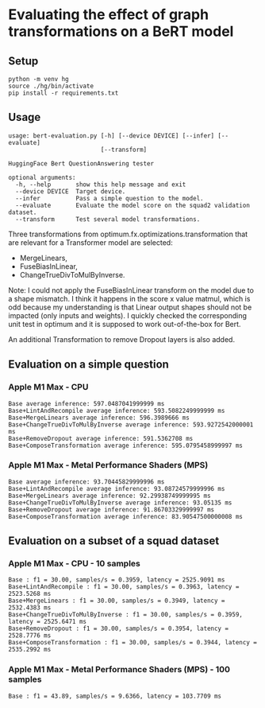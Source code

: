 # Evaluating the effect of graph transformations on a BeRT model

## Setup

````
python -m venv hg
source ./hg/bin/activate
pip install -r requirements.txt
````

## Usage

````
usage: bert-evaluation.py [-h] [--device DEVICE] [--infer] [--evaluate]
                          [--transform]

HuggingFace Bert QuestionAnswering tester

optional arguments:
  -h, --help       show this help message and exit
  --device DEVICE  Target device.
  --infer          Pass a simple question to the model.
  --evaluate       Evaluate the model score on the squad2 validation dataset.
  --transform      Test several model transformations.
````

Three transformations from optimum.fx.optimizations.transformation that are relevant
for a Transformer model are selected:
- MergeLinears,
- FuseBiasInLinear,
- ChangeTrueDivToMulByInverse.

Note: I could not apply the FuseBiasInLinear transform on the model due to a shape mismatch.
I think it happens in the score x value matmul, which is odd because my understanding is that Linear output
shapes should not be impacted (only inputs and weights).
I quickly checked the corresponding unit test in optimum and it is supposed to work out-of-the-box for Bert.

An additional Transformation to remove Dropout layers is also added.

## Evaluation on a simple question

### Apple M1 Max - CPU

````
Base average inference: 597.0487041999999 ms
Base+LintAndRecompile average inference: 593.5082249999999 ms
Base+MergeLinears average inference: 596.3989666 ms
Base+ChangeTrueDivToMulByInverse average inference: 593.9272542000001 ms
Base+RemoveDropout average inference: 591.5362708 ms
Base+ComposeTransformation average inference: 595.0795458999997 ms
````

### Apple M1 Max - Metal Performance Shaders (MPS)

````
Base average inference: 93.70445829999996 ms
Base+LintAndRecompile average inference: 93.08724579999996 ms
Base+MergeLinears average inference: 92.29938749999995 ms
Base+ChangeTrueDivToMulByInverse average inference: 93.05135 ms
Base+RemoveDropout average inference: 91.86703329999997 ms
Base+ComposeTransformation average inference: 83.90547500000008 ms
````

## Evaluation on a subset of a squad dataset

### Apple M1 Max - CPU - 10 samples

````
Base : f1 = 30.00, samples/s = 0.3959, latency = 2525.9091 ms
Base+LintAndRecompile : f1 = 30.00, samples/s = 0.3963, latency = 2523.5268 ms
Base+MergeLinears : f1 = 30.00, samples/s = 0.3949, latency = 2532.4383 ms
Base+ChangeTrueDivToMulByInverse : f1 = 30.00, samples/s = 0.3959, latency = 2525.6471 ms
Base+RemoveDropout : f1 = 30.00, samples/s = 0.3954, latency = 2528.7776 ms
Base+ComposeTransformation : f1 = 30.00, samples/s = 0.3944, latency = 2535.2992 ms
````

### Apple M1 Max - Metal Performance Shaders (MPS) - 100 samples

````
Base : f1 = 43.89, samples/s = 9.6366, latency = 103.7709 ms
````


